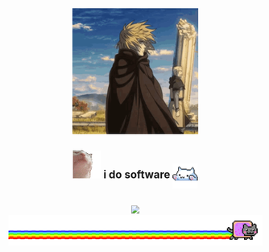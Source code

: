 <div align="center">
  <!-- Commented out banner image -->
  <!-- <img src="./banner.png" alt="Banner" width="100%"> -->
  
  <img src="vinland-saga.gif" alt="Vinland Saga" width="250">
  
  <h2>
  <img src="catjam-cat.gif" alt="Cat Jam">
    i do software 
    <img src="https://github.com/4rjunc/4rjunc/raw/main/cat.gif" alt="Cat GIF" width="50" style="vertical-align: middle;">
  </h2>
  
  <br/>

<div align="center">
        <img src="https://cdn.jsdelivr.net/gh/devicons/devicon@latest/icons/rust/rust-original.svg" />
</div>

  <img src="meow.gif" alt="Meow">
<link rel="stylesheet" type="text/css" href="https://cdn.jsdelivr.net/gh/devicons/devicon@latest/devicon.min.css" />
</div>
